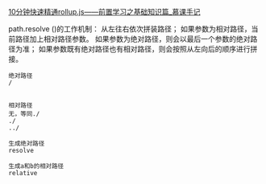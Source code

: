 [10分钟快速精通rollup.js——前置学习之基础知识篇\_慕课手记](https://www.imooc.com/article/264075)

path.resolve ()的工作机制：
从左往右依次拼装路径；
如果参数为相对路径，当前路径加上相对路径参数。
如果参数为绝对路径，则会以最后一个参数的绝对路径为准；
如果参数既有绝对路径也有相对路径，则会按照从左向后的顺序进行拼接。

```
绝对路径
/


相对路径
无，等同./
./
../
```

```
生成绝对路径
resolve

生成a和b的相对路径
relative
```
